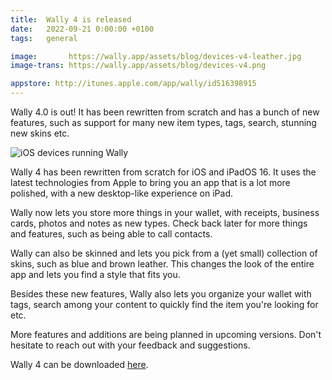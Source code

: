 ```yaml
---
title:  Wally 4 is released
date:   2022-09-21 0:00:00 +0100
tags:   general

image:       https://wally.app/assets/blog/devices-v4-leather.jpg
image-trans: https://wally.app/assets/blog/devices-v4.png

appstore: http://itunes.apple.com/app/wally/id516398915
---
```


Wally 4.0 is out! It has been rewritten from scratch and has a bunch of new features, such as support for many new item types, tags, search, stunning new skins etc.

![iOS devices running Wally]({{page.image-trans}} "Wally 4.0")

Wally 4 has been rewritten from scratch for iOS and iPadOS 16. It uses the latest technologies from Apple to bring you an app that is a lot more polished, with a new desktop-like experience on iPad.

Wally now lets you store more things in your wallet, with receipts, business cards, photos and notes as new types. Check back later for more things and features, such as being able to call contacts.

Wally can also be skinned and lets you pick from a (yet small) collection of skins, such as blue and brown leather. This changes the look of the entire app and lets you find a style that fits you.

Besides these new features, Wally also lets you organize your wallet with tags, search among your content to quickly find the item you're looking for etc.

More features and additions are being planned in upcoming versions. Don't hesitate to reach out with your feedback and suggestions.

Wally 4 can be downloaded [here]({{page.appstore}}). 